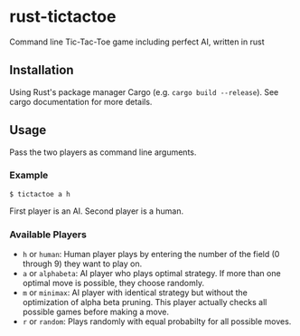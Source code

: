 # rust-tictactoe
Command line Tic-Tac-Toe game including perfect AI, written in rust

## Installation
Using Rust's package manager Cargo (e.g. `cargo build --release`). See cargo documentation for more details.

## Usage
Pass the two players as command line arguments.

### Example
```
$ tictactoe a h
```
First player is an AI. Second player is a human.

### Available Players
- `h` or `human`: Human player plays by entering the number of the field (0 through 9) they want to play on.
- `a` or `alphabeta`: AI player who plays optimal strategy.
  If more than one optimal move is possible, they choose randomly.
- `m` or `minimax`: AI player with identical strategy but without the optimization of alpha beta pruning.
  This player actually checks all possible games before making a move.
- `r` or `random`: Plays randomly with equal probabilty for all possible moves.
